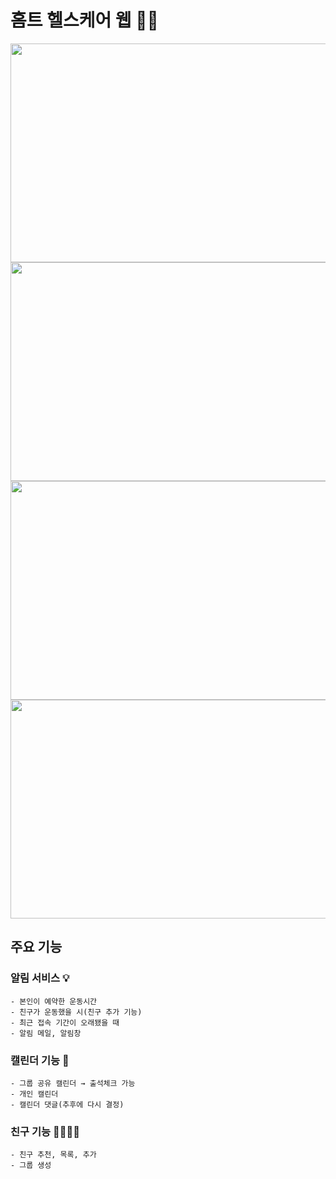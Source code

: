 # 홈트 헬스케어 웹 🏋️‍♀️

<img src="https://user-images.githubusercontent.com/87795291/168838202-26cdaf16-5d3d-47b7-b86d-1a306c979ce2.png" width="580" height="350"/>
<img src="https://user-images.githubusercontent.com/87795291/168838153-40fdfca3-840d-4db2-a805-419a7d8d9326.png" width="580" height="350"/>
<img src="https://user-images.githubusercontent.com/87795291/168838287-8dba2a3e-0ff2-4a73-b1c5-c154a77509ea.png" width="590" height="350"/>
<img src="https://user-images.githubusercontent.com/87795291/168838409-40f30d8a-d44c-4753-8623-d2146697abb7.png" width="600" height="350"/>


## 주요 기능

### 알림 서비스 💡
    - 본인이 예약한 운동시간
    - 친구가 운동했을 시(친구 추가 기능)
    - 최근 접속 기간이 오래됐을 때
    - 알림 메일, 알림창
### 캘린더 기능 📅
    - 그룹 공유 캘린더 → 출석체크 가능
    - 개인 캘린더
    - 캘린더 댓글(추후에 다시 결정)
### 친구 기능 👨‍👩‍👧‍👦
    - 친구 추천, 목록, 추가
    - 그룹 생성

